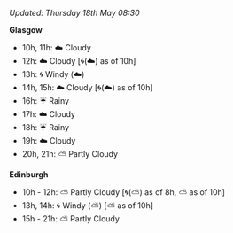 *Updated: Thursday 18th May 08:30*

**Glasgow**

* 10h, 11h: :cloud: Cloudy
* 12h: :cloud: Cloudy [:cyclone:(:cloud:) as of 10h]
* 13h: :cyclone: Windy (:cloud:)
* 14h, 15h: :cloud: Cloudy [:cyclone:(:cloud:) as of 10h]
* 16h: :umbrella: Rainy
* 17h: :cloud: Cloudy
* 18h: :umbrella: Rainy
* 19h: :cloud: Cloudy
* 20h, 21h: :partly_sunny: Partly Cloudy

**Edinburgh**

* 10h - 12h: :partly_sunny: Partly Cloudy [:cyclone:(:partly_sunny:) as of 8h, :partly_sunny: as of 10h]
* 13h, 14h: :cyclone: Windy (:partly_sunny:) [:partly_sunny: as of 10h]
* 15h - 21h: :partly_sunny: Partly Cloudy
